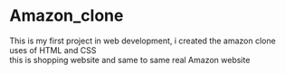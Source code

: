 # Amazon_clone
This is my first project in web development, i created the amazon clone uses of HTML and CSS
<br>
this is shopping website and same to same real Amazon website 
